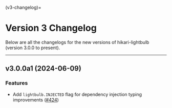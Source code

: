 <!-- This file is automatically generated. Do not edit manually. -->
(v3-changelog)=
# Version 3 Changelog

Below are all the changelogs for the new versions of hikari-lightbulb (version 3.0.0 to present).

----

<!-- next-changelog -->

## v3.0.0a1 (2024-06-09)

### Features

- Add `lightbulb.INJECTED` flag for dependency injection typing improvements ([#424](https://github.com/tandemdude/hikari-lightbulb/issues/424))
